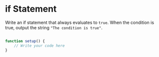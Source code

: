 # if Statement

Write an if statement that always evaluates to `true`. When the condition is true, output the string `"The condition is true"`.

##

```js
function setup() {
    // Write your code here
}
```
